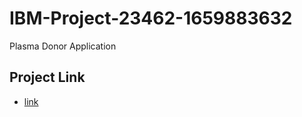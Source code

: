 # IBM-Project-23462-1659883632
Plasma Donor Application

## Project Link

- [link](http://159.122.186.76:32708/)
